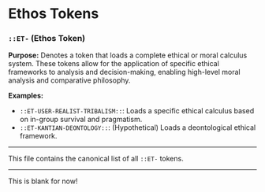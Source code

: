 # Ethos Tokens

### `::ET-` (Ethos Token)

**Purpose:** Denotes a token that loads a complete ethical or moral calculus system. These tokens allow for the application of specific ethical frameworks to analysis and decision-making, enabling high-level moral analysis and comparative philosophy.



**Examples:**
- `::ET-USER-REALIST-TRIBALISM::`: Loads a specific ethical calculus based on in-group survival and pragmatism.
- `::ET-KANTIAN-DEONTOLOGY::`: (Hypothetical) Loads a deontological ethical framework.

---

This file contains the canonical list of all `::ET-` tokens.

---

This is blank for now! 